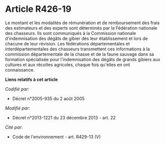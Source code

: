 # Article R426-19

Le montant et les modalités de rémunération et de remboursement des frais des estimateurs et des experts sont déterminés par
la Fédération nationale des chasseurs. Ils sont communiqués à la Commission nationale d'indemnisation des dégâts de gibier
dès leur établissement et lors de chacune de leur révision. Les fédérations départementales et interdépartementales des
chasseurs transmettent ces informations à la commission départementale de la chasse et de la faune sauvage dans sa formation
spécialisée pour l'indemnisation des dégâts de grands gibiers aux cultures et aux récoltes agricoles, chaque fois qu'elles en
ont connaissance.

**Liens relatifs à cet article**

_Codifié par_:

  - Décret n°2005-935 du 2 août 2005

_Modifié par_:

  - Décret n°2013-1221 du 23 décembre 2013 - art. 22

_Cité par_:

  - Code de l'environnement - art. R429-13 (V)
